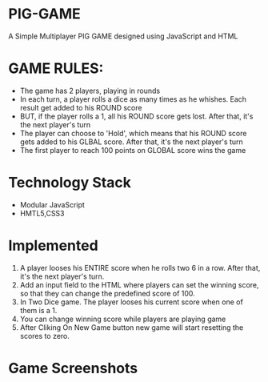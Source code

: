 # PIG-GAME
A Simple Multiplayer PIG GAME designed using JavaScript and HTML


# GAME RULES:

- The game has 2 players, playing in rounds
- In each turn, a player rolls a dice as many times as he whishes. Each result get added to his ROUND score
- BUT, if the player rolls a 1, all his ROUND score gets lost. After that, it's the next player's turn
- The player can choose to 'Hold', which means that his ROUND score gets added to his GLBAL score. After that, it's the next player's turn
- The first player to reach 100 points on GLOBAL score wins the game

# Technology Stack
- Modular JavaScript
- HMTL5,CSS3

# Implemented

1. A player looses his ENTIRE score when he rolls two 6 in a row. After that, it's the next player's turn. 
2. Add an input field to the HTML where players can set the winning score, so that they can change the predefined score of 100.
3. In Two Dice game. The player looses his current score when one of them is a 1. 
4. You can change winning score while players are playing game
4. After Cliking On New Game button new game will start resetting the scores to zero.

# Game Screenshots
